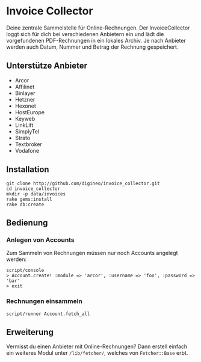 # Invoice Collector

Deine zentrale Sammelstelle für Online-Rechnungen.
Der InvoiceCollector loggt sich für dich bei verschiedenen Anbietern ein und lädt die vorgefundenen PDF-Rechnungen in ein lokales Archiv.
Je nach Anbieter werden auch Datum, Nummer und Betrag der Rechnung gespeichert.

## Unterstütze Anbieter
* Arcor
* Affilinet
* Binlayer
* Hetzner
* Hexonet
* HostEurope
* Keyweb
* LinkLift
* SimplyTel
* Strato
* Textbroker
* Vodafone

## Installation

    git clone http://github.com/digineo/invoice_collector.git
    cd invoice_collector
    mkdir -p data/invoices
    rake gems:install
    rake db:create

## Bedienung

### Anlegen von Accounts

Zum Sammeln von Rechnungen müssen nur noch Accounts angelegt werden:

    script/console
    > Account.create! :module => 'arcor', :username => 'foo', :password => 'bar'
    > exit

### Rechnungen einsammeln
    script/runner Account.fetch_all

## Erweiterung
Vermisst du einen Anbieter mit Online-Rechnungen?
Dann erstell einfach ein weiteres Modul unter `/lib/fetcher/`, welches von `Fetcher::Base` erbt.
